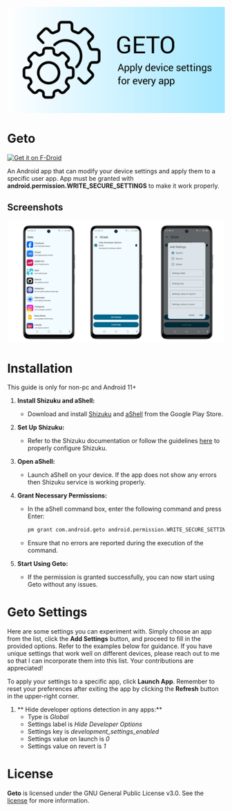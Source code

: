 ![Geto](docs/images/geto-splash.jpg "Geto")

Geto
==================
[<img src="https://fdroid.gitlab.io/artwork/badge/get-it-on.png" alt="Get it on F-Droid" height="80">](https://f-droid.org/en/packages/com.android.geto/)

An Android app that can modify your device settings and apply them to a specific user app.
App must be granted with **android.permission.WRITE_SECURE_SETTINGS** to make it work properly.

## Screenshots

![Screenshot showing User App List screen, User App Settings and Add Setting Dialog](docs/images/screenshots.jpg "Screenshot showing For You screen, Interests screen and Topic detail screen")

# Installation

This guide is only for non-pc and Android 11+

1. **Install Shizuku and aShell:**
   - Download and install [Shizuku](https://play.google.com/store/apps/details?id=moe.shizuku.privileged.api&hl=en&gl=US) and [aShell](https://play.google.com/store/apps/details?id=in.sunilpaulmathew.ashell&hl=en&gl=US&pli=1) from the Google Play Store.

2. **Set Up Shizuku:**
   - Refer to the Shizuku documentation or follow the guidelines [here](https://shizuku.rikka.app/guide/setup/) to properly configure Shizuku.

3. **Open aShell:**
   - Launch aShell on your device. If the app does not show any errors then Shizuku service is working properly.

4. **Grant Necessary Permissions:**
   - In the aShell command box, enter the following command and press Enter:
     ```bash
     pm grant com.android.geto android.permission.WRITE_SECURE_SETTINGS
     ```
   - Ensure that no errors are reported during the execution of the command.

5. **Start Using Geto:**
   - If the permission is granted successfully, you can now start using Geto without any issues.

# Geto Settings

Here are some settings you can experiment with. Simply choose an app from the list, click the **Add Settings** button, and proceed to fill in the provided options. Refer to the examples below for guidance. If you have unique settings that work well on different devices, please reach out to me so that I can incorporate them into this list. Your contributions are appreciated!

To apply your settings to a specific app, click **Launch App**. Remember to reset your preferences after exiting the app by clicking the **Refresh** button in the upper-right corner.

1. ** Hide developer options detection in any apps:**
   - Type is *Global*
   - Settings label is *Hide Developer Options*
   - Settings key is *development_settings_enabled*
   - Settings value on launch is *0*
   - Settings value on revert is *1*

# License

**Geto** is licensed under the GNU General Public License v3.0. See the [license](LICENSE) for more information.
